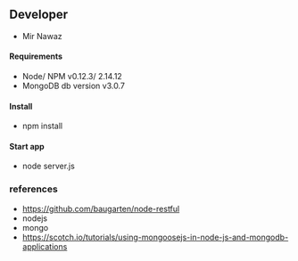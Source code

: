 ## Developer
* Mir Nawaz

#### Requirements
* Node/ NPM v0.12.3/ 2.14.12
* MongoDB db version v3.0.7

#### Install
* npm install

#### Start app
* node server.js

### references 
* https://github.com/baugarten/node-restful
* nodejs
* mongo
* https://scotch.io/tutorials/using-mongoosejs-in-node-js-and-mongodb-applications